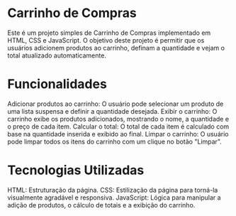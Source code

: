 <h1>Carrinho de Compras</h1>
Este é um projeto simples de Carrinho de Compras implementado em HTML, CSS e JavaScript. O objetivo deste projeto é permitir que os usuários adicionem produtos ao carrinho, definam a quantidade e vejam o total atualizado automaticamente.

<h1>Funcionalidades</h1>
Adicionar produtos ao carrinho: O usuário pode selecionar um produto de uma lista suspensa e definir a quantidade desejada.
Exibir o carrinho: O carrinho exibe os produtos adicionados, mostrando o nome, a quantidade e o preço de cada item.
Calcular o total: O total de cada item é calculado com base na quantidade inserida e exibido ao final.
Limpar o carrinho: O usuário pode limpar todos os itens do carrinho com um clique no botão "Limpar".
<h1>Tecnologias Utilizadas</h1>
HTML: Estruturação da página.
CSS: Estilização da página para torná-la visualmente agradável e responsiva.
JavaScript: Lógica para manipular a adição de produtos, o cálculo de totais e a exibição do carrinho.
